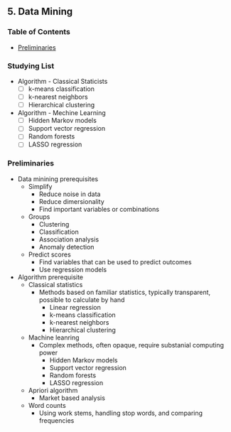 ## 5. Data Mining 
### Table of Contents 
- [Preliminaries](#preliminaries)

### Studying List 
- Algorithm - Classical Staticists 
	- [ ] k-means classification 
	- [ ] k-nearest neighbors 
	- [ ] Hierarchical clustering
 - Algorithm - Mechine Learning 
	- [ ]   Hidden Markov models  
	- [ ]   Support vector regression 
	- [ ]   Random forests 
	- [ ]   LASSO regression 

### Preliminaries 
- Data minining prerequisites 
	- Simplify 
		- Reduce noise in data
		- Reduce dimersionality
		- Find important variables or combinations 
	- Groups 
		- Clustering 
		-  Classification 
		-  Association analysis 
		-  Anomaly detection 
	-  Predict scores 
		-  Find variables that can be used to predict outcomes 
		-  Use regression models
-  Algorithm prerequisite
	-  Classical statistics
		-  Methods based on familiar statistics, typically transparent, possible to calculate by hand
			-  Linear regression 
			-  k-means classification 
			-  k-nearest neighbors 
			-  Hierarchical clustering 
	-  Machine leanring 
		-  Complex methods, often opaque, require substanial computing power
			-  Hidden Markov models  
			-  Support vector regression 
			-  Random forests 
			-  LASSO regression 
	-  Apriori algorithm 
		-  Market based analysis 
	-  Word counts
		-  Using work stems, handling stop words, and comparing frequencies 
